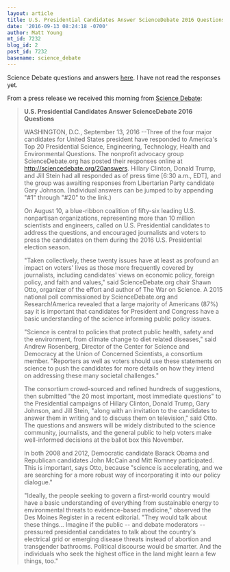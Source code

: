 ```yaml
---
layout: article
title: U.S. Presidential Candidates Answer ScienceDebate 2016 Questions
date: '2016-09-13 08:24:18 -0700'
author: Matt Young
mt_id: 7232
blog_id: 2
post_id: 7232
basename: science_debate
---
```

Science Debate questions and answers [here](http://sciencedebate.org/20answers). I have not read the responses yet.

From a press release we received this morning from [Science Debate](http://sciencedebate.org/):

> **U.S. Presidential Candidates Answer ScienceDebate 2016 Questions**
> 
> WASHINGTON, D.C., September 13, 2016 --Three of the four major candidates for United States president have responded to America's Top 20 Presidential Science, Engineering, Technology, Health and Environmental  Questions. The nonprofit advocacy group ScienceDebate.org has posted their responses online at http://sciencedebate.org/20answers. Hillary Clinton, Donald Trump, and Jill Stein had all responded as of press time \[6:30 a.m., EDT\], and the group was awaiting responses from Libertarian Party candidate Gary Johnson. (Individual answers can be jumped to by appending "#1" through "#20" to the link.) 
> 
> On August 10, a blue-ribbon coalition of fifty-six leading U.S. nonpartisan organizations, representing more than 10 million scientists and engineers, called on U.S. Presidential candidates to address the questions, and encouraged journalists and voters to press the candidates on them during the 2016 U.S. Presidential election season. 
> 
> "Taken collectively, these twenty issues have at least as profound an impact on voters' lives as those more frequently covered by journalists, including candidates' views on economic policy, foreign policy, and faith and values," said ScienceDebate.org chair Shawn Otto, organizer of the effort and author of The War on Science. A 2015 national poll commissioned by ScienceDebate.org and Research!America revealed that a large majority of Americans (87%) say it is important that candidates for President and Congress have a basic understanding of the science informing public policy issues. 
> 
> "Science is central to policies that protect public health, safety and the environment, from climate change to diet related diseases," said Andrew Rosenberg, Director of the Center for Science and Democracy at the Union of Concerned Scientists, a consortium member. "Reporters as well as voters should use these statements on science to push the candidates for more details on how they intend on addressing these many societal challenges."
> 
> The consortium crowd-sourced and refined hundreds of suggestions, then submitted "the 20 most important, most immediate questions" to the Presidential campaigns of Hillary Clinton, Donald Trump, Gary Johnson, and Jill Stein, "along with an invitation to the candidates to answer them in writing and to discuss them on television," said Otto. The questions and answers will be widely distributed to the science community, journalists, and the general public to help voters make well-informed decisions at the ballot box this November.
> 
> In both 2008 and 2012, Democratic candidate Barack Obama and Republican candidates John McCain and Mitt Romney participated. This is important, says Otto, because "science is accelerating, and we are searching for a more robust way of incorporating it into our policy dialogue."
> 
> "Ideally, the people seeking to govern a first-world country would have a basic understanding of everything from sustainable energy to environmental threats to evidence-based medicine," observed the Des Moines Register in a recent editorial. "They would talk about these things... Imagine if the public -- and debate moderators -- pressured presidential candidates to talk about the country's electrical grid or emerging disease threats instead of abortion and transgender bathrooms. Political discourse would be smarter. And the individuals who seek the highest office in the land might learn a few things, too."
